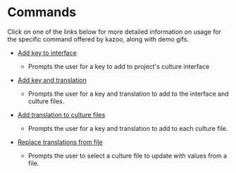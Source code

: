 # Commands

Click on one of the links below for more detailed information on usage for the specific command offered by kazoo, along with demo gifs.

-   [Add key to interface](commands/add-key-to-interface)

    -   Prompts the user for a key to add to project's culture interface

-   [Add key and translation](commands/add-key-and-translation)

    -   Prompts the user for a key and translation to add to the interface and culture files.

-   [Add translation to culture files](commands/add-translation-to-culture-files)

    -   Prompts the user for a key and translation to add to each culture file.

-   [Replace translations from file](commands/replace-translations-from-file)

    -   Prompts the user to select a culture file to update with values from a file.
